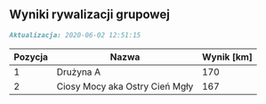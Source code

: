 ## Wyniki rywalizacji grupowej

```markdown
Aktualizacja: 2020-06-02 12:51:15
```

Pozycja | Nazwa | Wynik [km] |
------------ | -------------  | -------------
 1 |Drużyna A | 170 
 2 |Ciosy Mocy aka Ostry Cień Mgły | 167